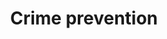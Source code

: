 ---
title: Crime prevention
longTitle: 'Crime prevention'
tags:
- gccommon
narrowerTerm:
- "[[Prevention]]"
relatedTerm:
- "[[Police services Crime]]"
---